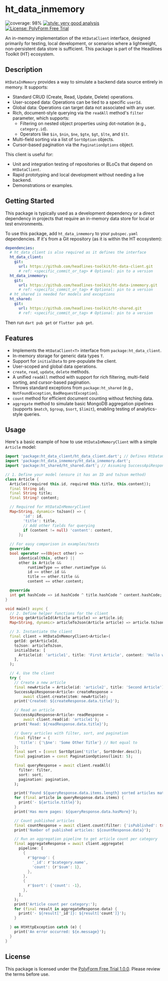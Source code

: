 # ht_data_inmemory

![coverage: 98%](https://img.shields.io/badge/coverage-98-green)
[![style: very good analysis](https://img.shields.io/badge/style-very_good_analysis-B22C89.svg)](https://pub.dev/packages/very_good_analysis)
[![License: PolyForm Free Trial](https://img.shields.io/badge/License-PolyForm%20Free%20Trial-blue)](https://polyformproject.org/licenses/free-trial/1.0.0)

An in-memory implementation of the `HtDataClient` interface, designed primarily for testing, local development, or scenarios where a lightweight, non-persistent data store is sufficient. This package is part of the Headlines Toolkit (HT) ecosystem.

## Description

`HtDataInMemory` provides a way to simulate a backend data source entirely in memory. It supports:
- Standard CRUD (Create, Read, Update, Delete) operations.
- User-scoped data: Operations can be tied to a specific `userId`.
- Global data: Operations can target data not associated with any user.
- Rich, document-style querying via the `readAll` method's `filter` parameter, which supports:
    - Filtering on nested object properties using dot-notation (e.g., `category.id`).
    - Operators like `$in`, `$nin`, `$ne`, `$gte`, `$gt`, `$lte`, and `$lt`.
- Multi-field sorting via a list of `SortOption` objects.
- Cursor-based pagination via the `PaginationOptions` object.

This client is useful for:
- Unit and integration testing of repositories or BLoCs that depend on `HtDataClient`.
- Rapid prototyping and local development without needing a live backend.
- Demonstrations or examples.

## Getting Started

This package is typically used as a development dependency or a direct dependency in projects that require an in-memory data store for local or test environments.

To use this package, add `ht_data_inmemory` to your `pubspec.yaml` dependencies. If it's from a Git repository (as it is within the HT ecosystem):

```yaml
dependencies:
  # ht_data_client is also required as it defines the interface
  ht_data_client:
    git:
      url: https://github.com/headlines-toolkit/ht-data-client.git
      # ref: <specific_commit_or_tag> # Optional: pin to a version
  ht_data_inmemory:
    git:
      url: https://github.com/headlines-toolkit/ht-data-inmemory.git
      # ref: <specific_commit_or_tag> # Optional: pin to a version
  # ht_shared is needed for models and exceptions
  ht_shared:
    git:
      url: https://github.com/headlines-toolkit/ht-shared.git
      # ref: <specific_commit_or_tag> # Optional: pin to a version
```

Then run `dart pub get` or `flutter pub get`.

## Features

- Implements the `HtDataClient<T>` interface from `package:ht_data_client`.
- In-memory storage for generic data types `T`.
- Support for `initialData` to pre-populate the client.
- User-scoped and global data operations.
- `create`, `read`, `update`, `delete` methods.
- A unified `readAll` method with support for rich filtering, multi-field sorting, and cursor-based pagination.
- Throws standard exceptions from `package:ht_shared` (e.g., `NotFoundException`, `BadRequestException`).
- `count` method for efficient document counting without fetching data.
- `aggregate` method to simulate basic MongoDB aggregation pipelines
  (supports `$match`, `$group`, `$sort`, `$limit`), enabling testing of
  analytics-style queries.

## Usage

Here's a basic example of how to use `HtDataInMemoryClient` with a simple `Article` model:

```dart
import 'package:ht_data_client/ht_data_client.dart'; // Defines HtDataClient
import 'package:ht_data_inmemory/ht_data_inmemory.dart';
import 'package:ht_shared/ht_shared.dart'; // Assuming SuccessApiResponse etc. are here

// 1. Define your model (ensure it has an ID and toJson method)
class Article {
  Article({required this.id, required this.title, this.content});
  final String id;
  final String title; 
  final String? content;

  // Required for HtDataInMemoryClient
  Map<String, dynamic> toJson() => {
        'id': id,
        'title': title,
        // Add other fields for querying
        if (content != null) 'content': content,
      };
  
  // For easy comparison in examples/tests
  @override
  bool operator ==(Object other) =>
      identical(this, other) ||
      other is Article &&
          runtimeType == other.runtimeType &&
          id == other.id &&
          title == other.title &&
          content == other.content;

  @override
  int get hashCode => id.hashCode ^ title.hashCode ^ content.hashCode;
}

void main() async {
  // 2. Define helper functions for the client
  String getArticleId(Article article) => article.id;
  Map<String, dynamic> articleToJson(Article article) => article.toJson();

  // 3. Instantiate the client
  final client = HtDataInMemoryClient<Article>(
    getId: getArticleId,
    toJson: articleToJson,
    initialData: [
      Article(id: 'article1', title: 'First Article', content: 'Hello world!'),
    ],
  );

  // 4. Use the client
  try {
    // Create a new article
    final newArticle = Article(id: 'article2', title: 'Second Article');
    SuccessApiResponse<Article> createResponse =
        await client.create(item: newArticle);
    print('Created: ${createResponse.data.title}');

    // Read an article
    SuccessApiResponse<Article> readResponse =
        await client.read(id: 'article1');
    print('Read: ${readResponse.data.title}');

    // Query articles with filter, sort, and pagination
    final filter = {
      'title': {'\$ne': 'Some Other Title'} // Not equal to
    };
    final sort = [const SortOption('title', SortOrder.desc)];
    final pagination = const PaginationOptions(limit: 5);

    final queryResponse = await client.readAll(
      filter: filter,
      sort: sort,
      pagination: pagination,
    );

    print('Found ${queryResponse.data.items.length} sorted articles matching query:');
    for (final article in queryResponse.data.items) {
      print('- ${article.title}');
    }
    print('Has more pages: ${queryResponse.data.hasMore}');

    // Count published articles
    final countResponse = await client.count(filter: {'isPublished': true});
    print('Number of published articles: ${countResponse.data}');

    // Run an aggregation pipeline to get article count per category
    final aggregateResponse = await client.aggregate(
      pipeline: [
        {
          r'$group': {
            '_id': r'$category.name',
            'count': {r'$sum': 1},
          },
        },
        {
          r'$sort': {'count': -1},
        },
      ],
    );
    print('Article count per category:');
    for (final result in aggregateResponse.data) {
      print('- ${result['_id']}: ${result['count']}');
    }

  } on HtHttpException catch (e) {
    print('An error occurred: ${e.message}');
  }
}
```

## License

This package is licensed under the [PolyForm Free Trial 1.0.0](LICENSE). Please review the terms before use.
